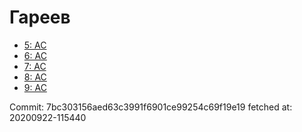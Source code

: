# Гареев
- [5: AC](5.md)
- [6: AC](6.md)
- [7: AC](7.md)
- [8: AC](8.md)
- [9: AC](9.md)

Commit: 7bc303156aed63c3991f6901ce99254c69f19e19
 fetched at: 20200922-115440

